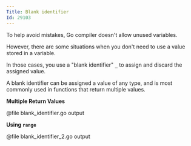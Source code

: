 ```yaml
---
Title: Blank identifier
Id: 29103
---
```

To help avoid mistakes, Go compiler doesn't allow unused variables.

However, there are some situations when you don't need to use a value stored in a variable.

In those cases, you use a "blank identifier" `_` to assign and discard the assigned value.

A blank identifier can be assigned a value of any type, and is most commonly used in functions that return multiple values.

**Multiple Return Values**

@file blank_identifier.go output

**Using `range`**

@file blank_identifier_2.go output

